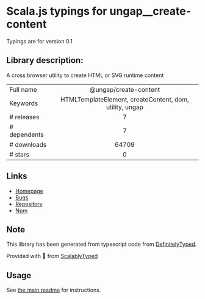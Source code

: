 
# Scala.js typings for ungap__create-content

Typings are for version 0.1

## Library description:
A cross browser utility to create HTML or SVG runtime content

|                    |                 |
| ------------------ | :-------------: |
| Full name          | @ungap/create-content |
| Keywords           | HTMLTemplateElement, createContent, dom, utility, ungap |
| # releases         | 7 |
| # dependents       | 7 |
| # downloads        | 64709 |
| # stars            | 0 |

## Links
- [Homepage](https://github.com/ungap/create-content#readme)
- [Bugs](https://github.com/ungap/create-content/issues)
- [Repository](https://github.com/ungap/create-content)
- [Npm](https://www.npmjs.com/package/%40ungap%2Fcreate-content)
    


## Note
This library has been generated from typescript code from [DefinitelyTyped](https://definitelytyped.org).

Provided with :purple_heart: from [ScalablyTyped](https://github.com/oyvindberg/ScalablyTyped)

## Usage
See [the main readme](../../readme.md) for instructions.



